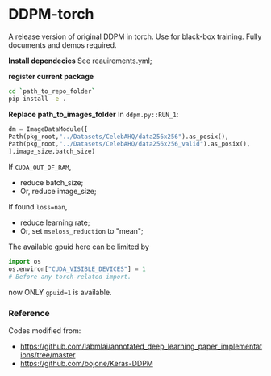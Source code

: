# DDPM-torch

A release version of original DDPM in torch. Use for black-box training. Fully documents and demos required.

**Install dependecies**
See reauirements.yml;

**register current package**
````bash
cd `path_to_repo_folder`
pip install -e .
````

**Replace path_to_images_folder**
In `ddpm.py::RUN_1`:

````python
dm = ImageDataModule([
Path(pkg_root,"../Datasets/CelebAHQ/data256x256").as_posix(),
Path(pkg_root,"../Datasets/CelebAHQ/data256x256_valid").as_posix(),
],image_size,batch_size)
````

If `CUDA_OUT_OF_RAM`,
* reduce batch_size;
* Or, reduce image_size;


If found `loss=nan`,
* reduce learning rate;
* Or, set `mseloss_reduction` to  "mean";

The available gpuid here can be limited by  
````python
import os
os.environ["CUDA_VISIBLE_DEVICES"] = 1
# Before any torch-related import.
````
now ONLY `gpuid=1` is available.


### Reference
Codes modified from:
- https://github.com/labmlai/annotated_deep_learning_paper_implementations/tree/master
- https://github.com/bojone/Keras-DDPM

